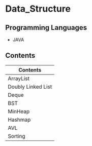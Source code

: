 # Data_Structure

## Programming Languages
* JAVA

## Contents
|Contents|
|--------|
|ArrayList|
|Doubly Linked List|
|Deque|
|BST|
|MinHeap|
|Hashmap|
|AVL|
|Sorting|
